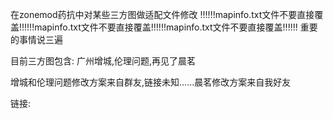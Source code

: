 在zonemod药抗中对某些三方图做适配文件修改
!!!!!!mapinfo.txt文件不要直接覆盖!!!!!!mapinfo.txt文件不要直接覆盖!!!!!!mapinfo.txt文件不要直接覆盖!!!!!!
重要的事情说三遍

目前三方图包含: 广州增城,伦理问题,再见了晨茗

增城和伦理问题修改方案来自群友,链接未知......晨茗修改方案来自我好友

链接:

